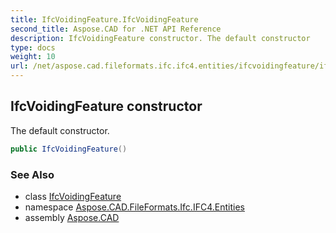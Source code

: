 ```yaml
---
title: IfcVoidingFeature.IfcVoidingFeature
second_title: Aspose.CAD for .NET API Reference
description: IfcVoidingFeature constructor. The default constructor
type: docs
weight: 10
url: /net/aspose.cad.fileformats.ifc.ifc4.entities/ifcvoidingfeature/ifcvoidingfeature/
---
```

## IfcVoidingFeature constructor

The default constructor.

```csharp
public IfcVoidingFeature()
```

### See Also

* class [IfcVoidingFeature](../)
* namespace [Aspose.CAD.FileFormats.Ifc.IFC4.Entities](../../ifcvoidingfeature/)
* assembly [Aspose.CAD](../../../)


